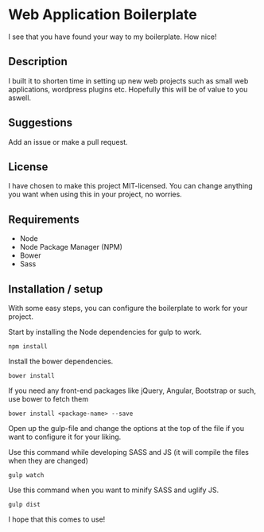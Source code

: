 # Web Application Boilerplate
I see that you have found your way to my boilerplate. How nice!

## Description
I built it to shorten time in setting up new web projects such as small web applications, wordpress plugins etc. Hopefully this will be of value to you aswell.

## Suggestions
Add an issue or make a pull request.

## License
I have chosen to make this project MIT-licensed. You can change anything you want when using this in your project, no worries.

## Requirements
* Node
* Node Package Manager (NPM)
* Bower
* Sass

## Installation / setup
With some easy steps, you can configure the boilerplate to work for your project.

Start by installing the Node dependencies for gulp to work.
```
npm install
```

Install the bower dependencies.
```
bower install
```

If you need any front-end packages like jQuery, Angular, Bootstrap or such, use bower to fetch them
```
bower install <package-name> --save
```

Open up the gulp-file and change the options at the top of the file if you want to configure it for your liking.

Use this command while developing SASS and JS (it will compile the files when they are changed)
```
gulp watch
```

Use this command when you want to minify SASS and uglify JS.
```
gulp dist
```

I hope that this comes to use!
